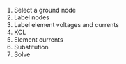 1. Select a ground node
2. Label nodes
3. Label element voltages and currents
4. KCL
5. Element currents
6. Substitution
7. Solve